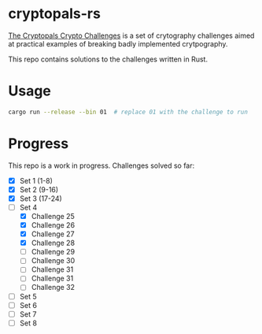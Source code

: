 # cryptopals-rs
[The Cryptopals Crypto Challenges](https://cryptopals.com/) is a set of crytography challenges aimed at practical examples of breaking badly implemented crytpography.

This repo contains solutions to the challenges written in Rust.

# Usage
```bash
cargo run --release --bin 01  # replace 01 with the challenge to run
```

# Progress
This repo is a work in progress. Challenges solved so far:
- [x] Set 1 (1-8)
- [x] Set 2 (9-16)
- [x] Set 3 (17-24)
- [ ] Set 4
  - [x] Challenge 25
  - [x] Challenge 26
  - [x] Challenge 27
  - [x] Challenge 28
  - [ ] Challenge 29
  - [ ] Challenge 30
  - [ ] Challenge 31
  - [ ] Challenge 31
  - [ ] Challenge 32
- [ ] Set 5
- [ ] Set 6
- [ ] Set 7
- [ ] Set 8
